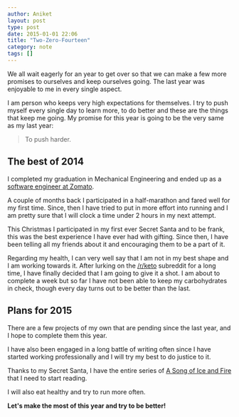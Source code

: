 ```yaml
---
author: Aniket
layout: post
type: post
date: 2015-01-01 22:06
title: "Two-Zero-Fourteen"
category: note
tags: []
---
```


We all wait eagerly for an year to get over so that we can make a few more
promises to ourselves and keep ourselves going. The last year was enjoyable to
me in every single aspect.

I am person who keeps very high expectations for themselves. I try to push
myself every single day to learn more, to do better and these are the things
that keep me going. My promise for this year is going to be the very same as my
last year:

> To push harder.

## The best of 2014

I completed my graduation in Mechanical Engineering and ended up as a [software
engineer at Zomato](/2014/06/joining-zomato).

A couple of months back I participated in a half-marathon and fared well for my
first time. Since, then I have tried to put in more effort into running and I am
pretty sure that I will clock a time under 2 hours in my next attempt.

This Christmas I participated in my first ever Secret Santa and to be frank,
this was the best experience I have ever had with gifting. Since then, I have
been telling all my friends about it and encouraging them to be a part of it.

Regarding my health, I can very well say that I am not in my best shape and I am
working towards it. After lurking on the
[/r/keto](https://www.reddit.com/r/keto) subreddit for a long time, I have
finally decided that I am going to give it a shot. I am about to complete a week
but so far I have not been able to keep my carbohydrates in check, though every
day turns out to be better than the last.

## Plans for 2015

There are a few projects of my own that are pending since the last year, and I
hope to complete them this year.

I have also been engaged in a long battle of
writing often since I have started working professionally and I will try my best
to do justice to it.

Thanks to my Secret Santa, I have the entire series of [A Song of Ice and
Fire](https://en.wikipedia.org/wiki/A_Song_of_Ice_and_Fire) that I need to start
reading.

I will also eat healthy and try to run more often.

**Let's make the most of this year and try to be better!**
